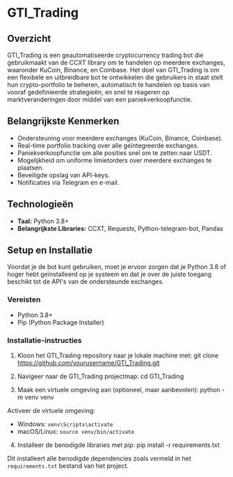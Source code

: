 # GTI_Trading

## Overzicht
GTI_Trading is een geautomatiseerde cryptocurrency trading bot die gebruikmaakt van de CCXT library om te handelen op meerdere exchanges, waaronder KuCoin, Binance, en Coinbase. Het doel van GTI_Trading is om een flexibele en uitbreidbare bot te ontwikkelen die gebruikers in staat stelt hun crypto-portfolio te beheren, automatisch te handelen op basis van vooraf gedefinieerde strategieën, en snel te reageren op marktveranderingen door middel van een paniekverkoopfunctie.

## Belangrijkste Kenmerken
- Ondersteuning voor meerdere exchanges (KuCoin, Binance, Coinbase).
- Real-time portfolio tracking over alle geïntegreerde exchanges.
- Paniekverkoopfunctie om alle posities snel om te zetten naar USDT.
- Mogelijkheid om uniforme limietorders over meerdere exchanges te plaatsen.
- Beveiligde opslag van API-keys.
- Notificaties via Telegram en e-mail.

## Technologieën
- **Taal:** Python 3.8+
- **Belangrijkste Libraries:** CCXT, Requests, Python-telegram-bot, Pandas

## Setup en Installatie

Voordat je de bot kunt gebruiken, moet je ervoor zorgen dat je Python 3.8 of hoger hebt geïnstalleerd op je systeem en dat je over de juiste toegang beschikt tot de API's van de ondersteunde exchanges.

### Vereisten

- Python 3.8+
- Pip (Python Package Installer)

### Installatie-instructies

1. Kloon het GTI_Trading repository naar je lokale machine met:
git clone https://github.com/yourusername/GTI_Trading.git

2. Navigeer naar de GTI_Trading projectmap:
    cd GTI_Trading

3. Maak een virtuele omgeving aan (optioneel, maar aanbevolen):
    python -m venv venv


Activeer de virtuele omgeving:

- Windows: `venv\Scripts\activate`
- macOS/Linux: `source venv/bin/activate`

4. Installeer de benodigde libraries met pip:
    pip install -r requirements.txt

Dit installeert alle benodigde dependencies zoals vermeld in het `requirements.txt` bestand van het project.





